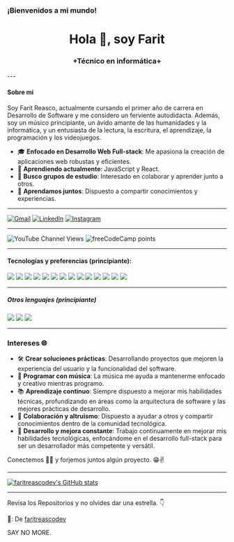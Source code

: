 ### ¡Bienvenidos a mi mundo!
<h1 align="center">Hola 👋, soy Farit</h1>
<h3 align="center">+Técnico en informática+</h3>
---

#### Sobre mí

Soy Farit Reasco, actualmente cursando el primer año de carrera en Desarrollo de Software y me considero un ferviente autodidacta. Además, soy un músico principiante, un ávido amante de las humanidades y la informática, y un entusiasta de la lectura, la escritura, el aprendizaje, la programación y los videojuegos.

- 🎓 **Enfocado en Desarrollo Web Full-stack**: Me apasiona la creación de aplicaciones web robustas y eficientes.
- 🌱 **Aprendiendo actualmente**: JavaScript y React.
- 👯 **Busco grupos de estudio**: Interesado en colaborar y aprender junto a otros.
- 💬 **Aprendamos juntos**: Dispuesto a compartir conocimientos y experiencias.

---

[![Gmail](https://img.shields.io/badge/-GMAIL-D14836?style=for-the-badge&logo=gmail&logoColor=white)](mailto:areasco1306nnca@gmail.com)
[![LinkedIn](https://img.shields.io/badge/-LINKEDIN-0077B5?style=for-the-badge&logo=linkedin&logoColor=white)](https://www.linkedin.com/in/farit-alexander-reasco-torres-5373a026b/)
[![Instagram](https://img.shields.io/badge/-INSTAGRAM-E4405F?style=for-the-badge&logo=instagram&logoColor=white)](https://www.instagram.com/farit_reasco_dev/)

---

![YouTube Channel Views](https://img.shields.io/youtube/channel/views/UCPKYqx75xzlVqhzMZS9u9yg)
![freeCodeCamp points](https://img.shields.io/freecodecamp/points/faritreascodev)

---

#### Tecnologías y preferencias (principiante):

<img src="http://img.shields.io/badge/-VS%20Code-007ACC?style=flat&logo=visual%20studio%20code&logoColor=white"> <img src = "https://img.shields.io/badge/-HTML5-E34F26?style=flat&logo=html5&logoColor=white"> 
<img src = "https://img.shields.io/badge/-CSS3-1572B6?style=flat&logo=css3&logoColor=white">
<img src="https://img.shields.io/badge/-JavaScript-eed718?style=flat&logo=javascript&logoColor=ffffff">
<img src="https://img.shields.io/badge/-Bootstrap-563D7C?style=flat&logo=bootstrap&logoColor=white">
<img src="https://img.shields.io/badge/-Sass-cc6699?style=flat&logo=sass&logoColor=ffffff">
<img src="https://img.shields.io/badge/-Node.js-3C873A?style=flat&logo=Node.js&logoColor=white">
<img src="https://img.shields.io/badge/-React-000000?style=flat&logo=react&logoColor=00c8ff"> <img src="https://img.shields.io/badge/-MongoDB-4DB33D?style=flat&logo=mongodb&logoColor=FFFFFF">
<img src="https://img.shields.io/badge/-Express.js-787878?style=flat">
<img src="https://img.shields.io/badge/-WordPress-blue?style=flat&logo=wordpress">
<img src="https://img.shields.io/badge/-MySQL-F29111?style=flat&logo=mysql&logoColor=FFFFFF">
<img src="http://img.shields.io/badge/-Git-F1502F?style=flat&logo=git&logoColor=FFFFFF">
<img src="http://img.shields.io/badge/-Github-000000?style=flat&logo=github&logoColor=FFFFFF">

---

##### Otros lenguajes (principiante)

<img src="http://img.shields.io/badge/-Java-F89820?style=flat&logo=java&logoColor=white"> <img src="https://img.shields.io/badge/-C%20&%20C++-00599C?style=flat&logo=c%2B%2B&logoColor=ffffff"> <img src="https://img.shields.io/badge/-Python-3DAD4B?style=flat&logo=python&logoColor=white"> 

---

### Intereses 🌐

- 🛠️ **Crear soluciones prácticas**: Desarrollando proyectos que mejoren la experiencia del usuario y la funcionalidad del software.
- 🎵 **Programar con música**: La música me ayuda a mantenerme enfocado y creativo mientras programo.
- 📚 **Aprendizaje continuo**: Siempre dispuesto a mejorar mis habilidades técnicas, profundizando en áreas como la arquitectura de software y las mejores prácticas de desarrollo.
- 🤝 **Colaboración y altruismo**: Dispuesto a ayudar a otros y compartir conocimientos dentro de la comunidad tecnológica.
- 🚀 **Desarrollo y mejora constante**: Trabajo continuamente en mejorar mis habilidades tecnológicas, enfocándome en el desarrollo full-stack para ser un desarrollador más competente y versátil.

Conectemos 👨‍💻 y forjemos juntos algún proyecto. 😁✌

---

[![faritreascodev's GitHub stats](https://github-readme-stats.vercel.app/api?username=faritreascodev)](https://github.com/anuraghazra/github-readme-stats)

---

Revisa los Repositorios y no olvides dar una estrella. 👇

🌟: De [faritreascodev](https://github.com/faritreascodev)

SAY NO MORE.
